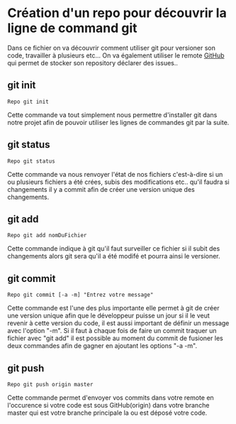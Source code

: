 # Création d'un repo pour découvrir la ligne de command git
Dans ce fichier on va découvrir comment utiliser git pour versioner son code, travailler à plusieurs etc... On va également utiliser le remote [GitHub](https://github.com) qui permet de stocker son repository déclarer des issues..

## git init
```
Repo git init
```
Cette commande va tout simplement nous permettre d'installer git dans notre projet afin de pouvoir utiliser les lignes de commandes git par la suite.

## git status
```
Repo git status
```
Cette commande va nous renvoyer l'état de nos fichiers c'est-à-dire si un ou plusieurs fichiers a été crées, subis des modifications etc.. qu'il faudra si changements il y a commit afin de créer une version unique des changements.

## git add
```
Repo git add nomDuFichier
```
Cette commande indique à git qu'il faut surveiller ce fichier si il subit des changements alors git sera qu'il a été modifé et pourra ainsi le versioner.

## git commit
```
Repo git commit [-a -m] "Entrez votre message"
```
Cette commande est l'une des plus importante elle permet à git de créer une version unique afin que le développeur puisse un jour si il le veut revenir à cette version du code, il est aussi important de définir un message avec l'option "-m". Si il faut à chaque fois de faire un commit traquer un fichier avec "git add" il est possible au moment du commit de fusioner les deux commandes afin de gagner en ajoutant les options "-a -m".

## git push
```
Repo git push origin master
```
Cette commande permet d'envoyer vos commits dans votre remote en l'occurence si votre code est sous GitHub(origin) dans votre branche master qui est votre branche principale la ou est déposé votre code.
